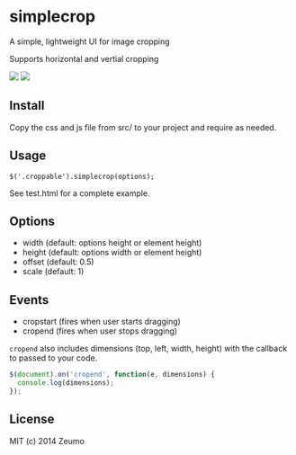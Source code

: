 # simplecrop

A simple, lightweight UI for image cropping

Supports horizontal and vertial cropping

![](http://cl.ly/image/2q0p1E1M0m3b/horizontal-dog.gif)
![](http://cl.ly/image/462T0g1w0V1q/vertical-angel.gif)

## Install

Copy the css and js file from src/ to your project and require as needed.

## Usage

```
$('.croppable').simplecrop(options);
```

See test.html for a complete example.

## Options

* width (default: options height or element height)
* height (default: options width or element height)
* offset (default: 0.5)
* scale (default: 1)

## Events

* cropstart (fires when user starts dragging)
* cropend (fires when user stops dragging)

`cropend` also includes dimensions (top, left, width, height) with the callback to passed to your code.

```javascript
$(document).on('cropend', function(e, dimensions) {
  console.log(dimensions);
});
```

## License

MIT (c) 2014 Zeumo

